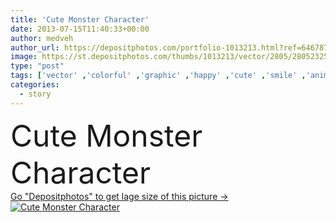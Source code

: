 ```yaml
---
title: 'Cute Monster Character'
date: 2013-07-15T11:40:33+00:00
author: medveh
author_url: https://depositphotos.com/portfolio-1013213.html?ref=64678756
image: https://st.depositphotos.com/thumbs/1013213/vector/2805/28052325/api_thumb_450.jpg?forcejpeg=true
type: "post"
tags: ['vector' ,'colorful' ,'graphic' ,'happy' ,'cute' ,'smile' ,'animal' ,'child' ,'little' ,'funny' ,'toy' ,'friend' ,'symbol' ,'cool' ,'purple' ,'icon' ,'teeth' ,'trendy' ,'horns' ,'dancing' ,'standing' ,'silly' ,'beast' ,'monster' ,'creature' ,'gesture' ,'alien' ,'story' ,'devil' ,'mascot' ,'editable' ,'fictitious' ,'ugly' ,'emoticon' ,'goofy' ,'mutant' ,'cyclops' ,'Ogre' ,'centaur' ]
categories: 
  - story
---
```

<div aling="center">
            <font size="60"> Cute Monster Character</font>   
</div>
<div>
    <a href='https://st.depositphotos.com/thumbs/1013213/vector/2805/28052325/api_thumb_450.jpg?forcejpeg=true?ref=64678756' target=_blank > Go "Depositphotos" to get lage size of this picture ->
        <img href='https://st.depositphotos.com/thumbs/1013213/vector/2805/28052325/api_thumb_450.jpg?forcejpeg=true?ref=64678756' src='https://st.depositphotos.com/1013213/2805/v/950/depositphotos_28052325-stock-illustration-cute-monster-character.jpg?forcejpeg=true' alt='Cute Monster Character' >
    </a>
</div>
